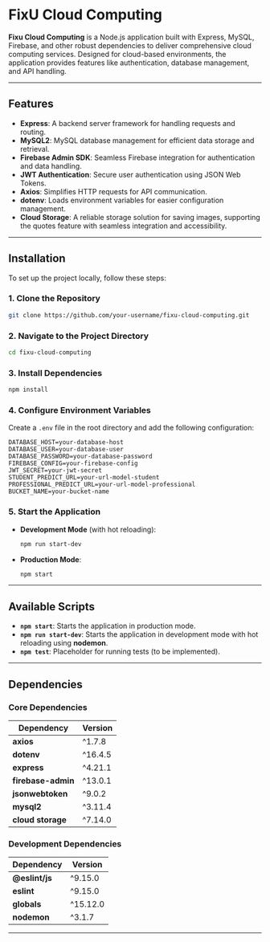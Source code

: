 # **FixU Cloud Computing**

**Fixu Cloud Computing** is a Node.js application built with Express, MySQL, Firebase, and other robust dependencies to deliver comprehensive cloud computing services. Designed for cloud-based environments, the application provides features like authentication, database management, and API handling.

---

## **Features**

- **Express**: A backend server framework for handling requests and routing.
- **MySQL2**: MySQL database management for efficient data storage and retrieval.
- **Firebase Admin SDK**: Seamless Firebase integration for authentication and data handling.
- **JWT Authentication**: Secure user authentication using JSON Web Tokens.
- **Axios**: Simplifies HTTP requests for API communication.
- **dotenv**: Loads environment variables for easier configuration management.
- **Cloud Storage**: A reliable storage solution for saving images, supporting the quotes feature with seamless integration and accessibility.

---

## **Installation**

To set up the project locally, follow these steps:

### 1. Clone the Repository
```bash
git clone https://github.com/your-username/fixu-cloud-computing.git
```

### 2. Navigate to the Project Directory
```bash
cd fixu-cloud-computing
```

### 3. Install Dependencies
```bash
npm install
```

### 4. Configure Environment Variables
Create a `.env` file in the root directory and add the following configuration:

```plaintext
DATABASE_HOST=your-database-host
DATABASE_USER=your-database-user
DATABASE_PASSWORD=your-database-password
FIREBASE_CONFIG=your-firebase-config
JWT_SECRET=your-jwt-secret
STUDENT_PREDICT_URL=your-url-model-student
PROFESSIONAL_PREDICT_URL=your-url-model-professional
BUCKET_NAME=your-bucket-name
```

### 5. Start the Application
- **Development Mode** (with hot reloading):
  ```bash
  npm run start-dev
  ```
- **Production Mode**:
  ```bash
  npm start
  ```

---

## **Available Scripts**

- **`npm start`**: Starts the application in production mode.
- **`npm run start-dev`**: Starts the application in development mode with hot reloading using **nodemon**.
- **`npm test`**: Placeholder for running tests (to be implemented).

---

## **Dependencies**

### Core Dependencies
| Dependency       | Version  |
|-------------------|----------|
| **axios**         | ^1.7.8   |
| **dotenv**        | ^16.4.5  |
| **express**       | ^4.21.1  |
| **firebase-admin**| ^13.0.1  |
| **jsonwebtoken**  | ^9.0.2   |
| **mysql2**        | ^3.11.4  |
| **cloud storage** | ^7.14.0  |

### Development Dependencies
| Dependency       | Version  |
|-------------------|----------|
| **@eslint/js**    | ^9.15.0  |
| **eslint**        | ^9.15.0  |
| **globals**       | ^15.12.0 |
| **nodemon**       | ^3.1.7   |

---
